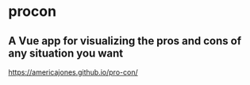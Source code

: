 # procon
## A Vue app for visualizing the pros and cons of any situation you want

https://americajones.github.io/pro-con/

